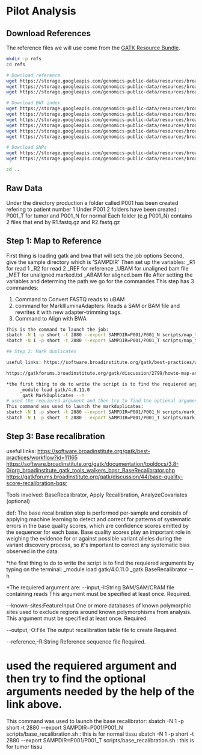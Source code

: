 # Pilot Analysis

## Download References

The reference files we will use come from the [GATK Resource Bundle](https://software.broadinstitute.org/gatk/download/bundle).


```bash
mkdir -p refs
cd refs

# Download reference
wget https://storage.googleapis.com/genomics-public-data/resources/broad/hg38/v0/Homo_sapiens_assembly38.fasta
wget https://storage.googleapis.com/genomics-public-data/resources/broad/hg38/v0/Homo_sapiens_assembly38.dict
wget https://storage.googleapis.com/genomics-public-data/resources/broad/hg38/v0/Homo_sapiens_assembly38.fasta.fai

# Download BWT index
wget https://storage.googleapis.com/genomics-public-data/resources/broad/hg38/v0/Homo_sapiens_assembly38.fasta.64.alt
wget https://storage.googleapis.com/genomics-public-data/resources/broad/hg38/v0/Homo_sapiens_assembly38.fasta.64.amb
wget https://storage.googleapis.com/genomics-public-data/resources/broad/hg38/v0/Homo_sapiens_assembly38.fasta.64.ann
wget https://storage.googleapis.com/genomics-public-data/resources/broad/hg38/v0/Homo_sapiens_assembly38.fasta.64.bwt
wget https://storage.googleapis.com/genomics-public-data/resources/broad/hg38/v0/Homo_sapiens_assembly38.fasta.64.pac
wget https://storage.googleapis.com/genomics-public-data/resources/broad/hg38/v0/Homo_sapiens_assembly38.fasta.64.sa

# Download SNPs
wget https://storage.googleapis.com/genomics-public-data/resources/broad/hg38/v0/Homo_sapiens_assembly38.dbsnp138.vcf
wget https://storage.googleapis.com/genomics-public-data/resources/broad/hg38/v0/Homo_sapiens_assembly38.dbsnp138.vcf.idx

cd ..
```

## Raw Data

Under the directory production a folder called P001 has been created refering to patient number 1
Under P001 2 folders have been created : P001_T for tumor and P001_N for normal 
Each folder (e.g P001_N) contains 2 files that end by R1.fastq.gz and R2.fastq.gz

## Step 1: Map to Reference
First thing is loading gatk and bwa that will sets the job options
Second, give the sample directory which is 'SAMPDIR' 
Then set up the variables:
    _R1 for read 1
    _R2 for read 2 
    _REF for reference
    _UBAM  for unaligned bam file
    _MET for unaligned.marked.txt
   _ABAM for aligned.bam file
After setting the variables and determing the path we go for the commandes 
This step has 3 commandes:
1. Command to Convert FASTQ reads to uBAM
2. command for MarkIlluminaAdapters:  Reads a SAM or BAM file and rewrites it with new adapter-trimming tags.
3. Command to Align with BWA


```bash
This is the command to launch the job:
sbatch -N 1 -p short -t 2880 --export SAMPDIR=P001/P001_N scripts/map_to_reference.sh : for normal tissu
sbatch -N 1 -p short -t 2880 --export SAMPDIR=P001/P001_T scripts/map_to_reference.sh : for tumor tissu

## Step 2: Mark duplicates

useful links: https://software.broadinstitute.org/gatk/best-practices/workflow?id=11146

https://gatkforums.broadinstitute.org/gatk/discussion/2799/howto-map-and-mark-duplicates

*the first thing to do to write the script is to find the requiered arguments by typing on the terminal: 
     _module load gatk/4.0.11.0
     _gatk MarkDuplicates --h
# used the requiered argument and then try to find the optional arguments needed by the help of the link above. 
This command was used to launch the markduplicates:
sbatch -N 1 -p short -t 2880 --export SAMPDIR=P001/P001_N scripts/mark_duplicates.sh : for normal tissu
sbatch -N 1 -p short -t 2880 --export SAMPDIR=P001/P001_T scripts/mark_duplicates.sh : for tumor tissu
```
## Step 3: Base recalibration

useful links: https://software.broadinstitute.org/gatk/best-practices/workflow?id=11165
  https://software.broadinstitute.org/gatk/documentation/tooldocs/3.8-0/org_broadinstitute_gatk_tools_walkers_bqsr_BaseRecalibrator.php
  https://gatkforums.broadinstitute.org/gatk/discussion/44/base-quality-score-recalibration-bqsr
  
Tools involved: BaseRecalibrator, Apply Recalibration, AnalyzeCovariates (optional)

def: The base recalibration step is performed per-sample and consists of applying machine learning to detect and correct for patterns of systematic errors in the base quality scores, which are confidence scores emitted by the sequencer for each base. Base quality scores play an important role in weighing the evidence for or against possible variant alleles during the variant discovery process, so it's important to correct any systematic bias observed in the data.

*the first thing to do to write the script is to find the requiered arguments by typing on the terminal: 
     _module load gatk/4.0.11.0
     _gatk BaseRecalibrator --h
     
  *The requiered argument are:
 --input,-I:String             BAM/SAM/CRAM file containing reads  This argument must be specified at least once.
                              Required.

--known-sites:FeatureInput    One or more databases of known polymorphic sites used to exclude regions around known
                              polymorphisms from analysis.  This argument must be specified at least once. Required.

--output,-O:File              The output recalibration table file to create  Required.

--reference,-R:String         Reference sequence file  Required.
# used the requiered argument and then try to find the optional arguments needed by the help of the link above.

This command was used to launch the base recalibrator:
sbatch -N 1 -p short -t 2880 --export SAMPDIR=P001/P001_N scripts/base_recalibration.sh   : this is for normal tissu
sbatch -N 1 -p short -t 2880 --export SAMPDIR=P001/P001_T scripts/base_recalibration.sh   : this is for tumor tissu


